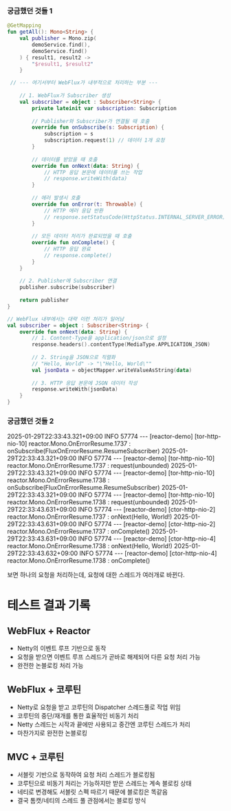 ### 궁금했던 것들 1

```kotlin
@GetMapping
fun getAll(): Mono<String> {
    val publisher = Mono.zip(
        demoService.find(),
        demoService.find()
    ) { result1, result2 ->
        "$result1, $result2"
    }
```


   
```kotlin
 // --- 여기서부터 WebFlux가 내부적으로 처리하는 부분 ---
    
    // 1. WebFlux가 Subscriber 생성
    val subscriber = object : Subscriber<String> {
        private lateinit var subscription: Subscription
        
        // Publisher와 Subscriber가 연결될 때 호출
        override fun onSubscribe(s: Subscription) {
            subscription = s
            subscription.request(1) // 데이터 1개 요청
        }
        
        // 데이터를 받았을 때 호출
        override fun onNext(data: String) {
            // HTTP 응답 본문에 데이터를 쓰는 작업
            // response.writeWith(data)
        }
        
        // 에러 발생시 호출
        override fun onError(t: Throwable) {
            // HTTP 에러 응답 반환
            // response.setStatusCode(HttpStatus.INTERNAL_SERVER_ERROR)
        }
        
        // 모든 데이터 처리가 완료되었을 때 호출
        override fun onComplete() {
            // HTTP 응답 완료
            // response.complete()
        }
    }
    
    // 2. Publisher에 Subscriber 연결
    publisher.subscribe(subscriber)
    
    return publisher
}
```


```kotlin
// WebFlux 내부에서는 대략 이런 처리가 일어남
val subscriber = object : Subscriber<String> {
    override fun onNext(data: String) {
        // 1. Content-Type을 application/json으로 설정
        response.headers().contentType(MediaType.APPLICATION_JSON)
        
        // 2. String을 JSON으로 직렬화
        // "Hello, World" -> "\"Hello, World\""
        val jsonData = objectMapper.writeValueAsString(data)
        
        // 3. HTTP 응답 본문에 JSON 데이터 작성
        response.writeWith(jsonData)
    }
}
```


### 궁금했던 것들 2
2025-01-29T22:33:43.321+09:00  INFO 57774 --- [reactor-demo] [tor-http-nio-10] reactor.Mono.OnErrorResume.1737          : onSubscribe(FluxOnErrorResume.ResumeSubscriber)
2025-01-29T22:33:43.321+09:00  INFO 57774 --- [reactor-demo] [tor-http-nio-10] reactor.Mono.OnErrorResume.1737          : request(unbounded)
2025-01-29T22:33:43.321+09:00  INFO 57774 --- [reactor-demo] [tor-http-nio-10] reactor.Mono.OnErrorResume.1738          : onSubscribe(FluxOnErrorResume.ResumeSubscriber)
2025-01-29T22:33:43.321+09:00  INFO 57774 --- [reactor-demo] [tor-http-nio-10] reactor.Mono.OnErrorResume.1738          : request(unbounded)
2025-01-29T22:33:43.631+09:00  INFO 57774 --- [reactor-demo] [ctor-http-nio-2] reactor.Mono.OnErrorResume.1737          : onNext(Hello, World!)
2025-01-29T22:33:43.631+09:00  INFO 57774 --- [reactor-demo] [ctor-http-nio-2] reactor.Mono.OnErrorResume.1737          : onComplete()
2025-01-29T22:33:43.631+09:00  INFO 57774 --- [reactor-demo] [ctor-http-nio-4] reactor.Mono.OnErrorResume.1738          : onNext(Hello, World!)
2025-01-29T22:33:43.632+09:00  INFO 57774 --- [reactor-demo] [ctor-http-nio-4] reactor.Mono.OnErrorResume.1738          : onComplete()

보면 하나의 요청을 처리하는데, 요청에 대한 스레드가 여러개로 바뀐다.

# 테스트 결과 기록

## WebFlux + Reactor
- Netty의 이벤트 루프 기반으로 동작
- 요청을 받으면 이벤트 루프 스레드가 곧바로 해제되어 다른 요청 처리 가능
- 완전한 논블로킹 처리 가능

## WebFlux + 코루틴
- Netty로 요청을 받고 코루틴의 Dispatcher 스레드풀로 작업 위임
- 코루틴의 중단/재개를 통한 효율적인 비동기 처리
- Netty 스레드는 시작과 끝에만 사용되고 중간엔 코루틴 스레드가 처리
- 마찬가지로 완전한 논블로킹

## MVC + 코루틴
- 서블릿 기반으로 동작하여 요청 처리 스레드가 블로킹됨
- 코루틴으로 비동기 처리는 가능하지만 받은 스레드는 계속 블로킹 상태
- 네티로 변경해도 서블릿 스펙 따르기 때문에 블로킹은 똑같음
- 결국 톰캣/네티의 스레드 풀 관점에서는 블로킹 방식


